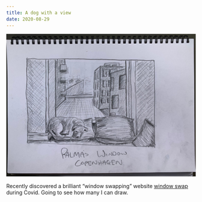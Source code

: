 ```yaml
---
title: A dog with a view
date: 2020-08-29
---
```


!['A dog with a view'](image/Windowchallenge1.jpeg)

Recently discovered a brilliant “window swapping” website
[window swap](https://window-swap.com/) during Covid. Going to see how many I can draw.
